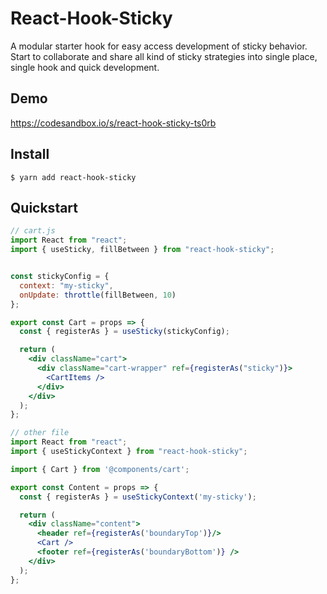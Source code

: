 # React-Hook-Sticky

A modular starter hook for easy access development of sticky behavior.
Start to collaborate and share all kind of sticky strategies into single place, single hook and quick development.


## Demo

https://codesandbox.io/s/react-hook-sticky-ts0rb

## Install

    $ yarn add react-hook-sticky

## Quickstart

```jsx
// cart.js
import React from "react";
import { useSticky, fillBetween } from "react-hook-sticky";


const stickyConfig = {
  context: "my-sticky",
  onUpdate: throttle(fillBetween, 10)
};

export const Cart = props => {
  const { registerAs } = useSticky(stickyConfig);

  return (
    <div className="cart">
      <div className="cart-wrapper" ref={registerAs("sticky")}>
        <CartItems />
      </div>
    </div>
  );
};
```

```jsx
// other file
import React from "react";
import { useStickyContext } from "react-hook-sticky";

import { Cart } from '@components/cart';

export const Content = props => {
  const { registerAs } = useStickyContext('my-sticky');

  return (
    <div className="content">
      <header ref={registerAs('boundaryTop')}/>
      <Cart />
      <footer ref={registerAs('boundaryBottom')} />
    </div>
  );
};
```
